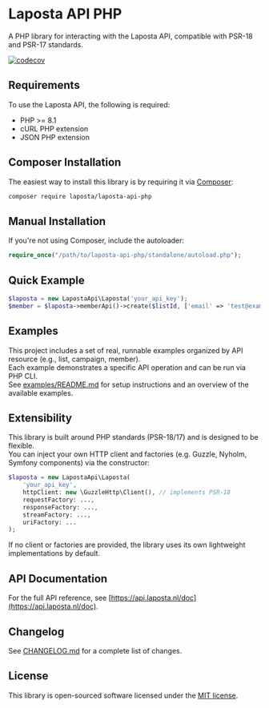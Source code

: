 # Laposta API PHP

A PHP library for interacting with the Laposta API, compatible with PSR-18 and PSR-17 standards.

[![codecov](https://codecov.io/gh/laposta/laposta-api-php/branch/main/graph/badge.svg)](https://codecov.io/gh/laposta/laposta-api-php)

## Requirements ##

To use the Laposta API, the following is required:

+ PHP >= 8.1
+ cURL PHP extension
+ JSON PHP extension

## Composer Installation ##

The easiest way to install this library is by requiring it via [Composer](https://getcomposer.org/doc/00-intro.md):

```bash
composer require laposta/laposta-api-php
```

## Manual Installation ##

If you're not using Composer, include the autoloader:

```php
require_once("/path/to/laposta-api-php/standalone/autoload.php");
```

## Quick Example ##

```php
$laposta = new LapostaApi\Laposta('your_api_key');
$member = $laposta->memberApi()->create($listId, ['email' => 'test@example.com', 'ip' => '123.123.123.123']);
```

## Examples

This project includes a set of real, runnable examples organized by API resource (e.g., list, campaign, member).  
Each example demonstrates a specific API operation and can be run via PHP CLI.  
See [examples/README.md](examples/README.md) for setup instructions and an overview of the available examples.

## Extensibility ##

This library is built around PHP standards (PSR-18/17) and is designed to be flexible.  
You can inject your own HTTP client and factories (e.g. Guzzle, Nyholm, Symfony components) via the constructor:

```php
$laposta = new LapostaApi\Laposta(
    'your_api_key',
    httpClient: new \GuzzleHttp\Client(), // implements PSR-18
    requestFactory: ...,
    responseFactory: ...,
    streamFactory: ...,
    uriFactory: ...
);
```

If no client or factories are provided, the library uses its own lightweight implementations by default.

## API Documentation ##

For the full API reference, see [https://api.laposta.nl/doc](https://api.laposta.nl/doc).

## Changelog

See [CHANGELOG.md](CHANGELOG.md) for a complete list of changes.

## License ##

This library is open-sourced software licensed under the [MIT license](LICENSE).